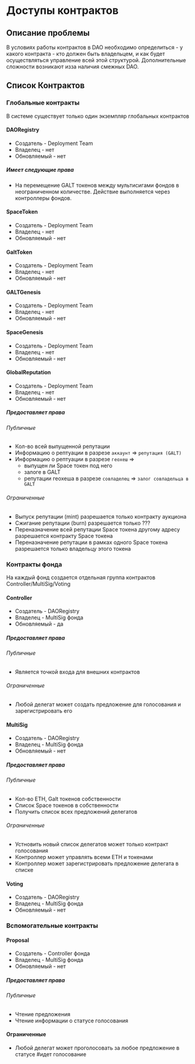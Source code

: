 # Доступы контрактов

## Описание проблемы
В условиях работы контрактов в DAO необходимо определиться - у какого контракта - кто должен быть владельцем, и как будет осуществляться управление всей этой структурой.
Дополнительные сложности возникают изза наличия смежных DAO.

## Список Контрактов
### Глобальные контракты
В системе существует только один экземпляр глобальных контрактов

#### DAORegistry
* Создатель - Deployment Team
* Владелец - нет
* Обновляемый - нет

##### Имеет следующие права
* На перемещение GALT токенов между мультисигами фондов в неограниченном количестве. Действие выполняется через контроллеры фондов.

#### SpaceToken
* Создатель - Deployment Team
* Владелец - нет
* Обновляемый - нет

#### GaltToken
* Создатель - Deployment Team
* Владелец - нет
* Обновляемый - нет

#### GALTGenesis
* Создатель - Deployment Team
* Владелец - нет
* Обновляемый - нет

#### SpaceGenesis
* Создатель - Deployment Team
* Владелец - нет
* Обновляемый - нет

#### GlobalReputation
* Создатель - Deployment Team
* Владелец - нет
* Обновляемый - нет

##### Предоставляет права
###### Публичные
* Кол-во всей выпущенной репутации
* Информацию о рептуации в разрезе `аккаунт` => `репутация (GALT)`
* Информацию о рептуации в разрезе `геохеш` => 
  * выпущен ли Space токен под него
  * залоге в GALT
  * репутации геохеша в разрезе `совладелец` => `залог совладельца в GALT`

###### Ограниченные
* Выпуск репутации (mint) разрешается только контракту аукциона
* Сжигание репутации (burn) разрешается только ???
* Переназначение всей репутации Space токена другому адресу разрешается контракту Space токена
* Переназначение репутации в рамках одного Space токена разрешается только владельцу этого токена


### Контракты фонда
На каждый фонд создается отдельная группа контрактов Controller/MultiSig/Voting

#### Controller
* Создатель - DAORegistry
* Владелец - MultiSig фонда
* Обновляемый - да

##### Предоставляет права
###### Публичные
* Является точкой входа для внешних контрактов

###### Ограниченные
* Любой делегат может создать предложение для голосования и зарегистрировать его

#### MultiSig
* Создатель - DAORegistry
* Владелец - MultiSig фонда
* Обновляемый - нет

##### Предоставляет права
###### Публичные
* Кол-во ETH, Galt токенов собственности
* Список Space токенов в собственности
* Получить список всех предложений делегатов

###### Ограниченные
* Устновить новый список делегатов может только контракт голосования
* Контроллер может управлять всеми ETH и токенами
* Контроллер может зарегистрировать предложение делегата в списке

#### Voting
* Создатель - DAORegistry
* Владелец - MultiSig фонда
* Обновляемый - нет


### Вспомогательные контракты
#### Proposal
* Создатель - Controller фонда
* Владелец - MultiSig фонда
* Обновляемый - нет

##### Предоставляет права
###### Публичные
* Чтение предложения
* Чтение информации о статусе голосования

#### Ограниченные
* Любой делегат может проголосовать за любое предложение в статусе #идет голосование